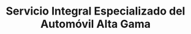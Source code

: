 ---
title: "Servicio Integral Especializado del Automóvil Alta Gama"
url: /san-fernando/servicio-integral-especializado-del-automovil-alta-gama/
shop: reparación de automóviles
---